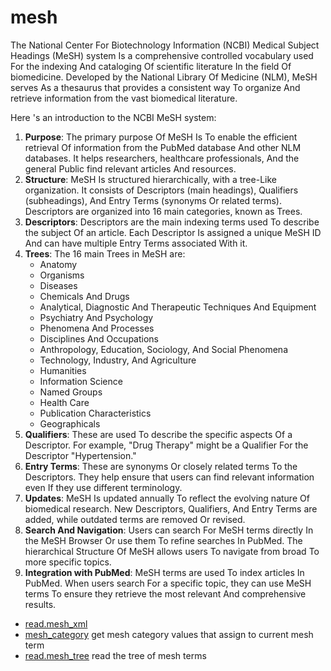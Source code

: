 ﻿# mesh

The National Center For Biotechnology Information (NCBI) Medical Subject Headings (MeSH) 
 system Is a comprehensive controlled vocabulary used For the indexing And cataloging Of 
 scientific literature In the field Of biomedicine. Developed by the National Library Of 
 Medicine (NLM), MeSH serves As a thesaurus that provides a consistent way To organize And 
 retrieve information from the vast biomedical literature.
 
 Here 's an introduction to the NCBI MeSH system:
 
 1. **Purpose**: The primary purpose Of MeSH Is To enable the efficient retrieval Of information from
      the PubMed database And other NLM databases. It helps researchers, healthcare professionals, And 
      the general Public find relevant articles And resources.
 2. **Structure**: MeSH Is structured hierarchically, with a tree-Like organization. It consists of 
      Descriptors (main headings), Qualifiers (subheadings), And Entry Terms (synonyms Or related terms). 
      Descriptors are organized into 16 main categories, known as Trees.
 3. **Descriptors**: Descriptors are the main indexing terms used To describe the subject Of an 
      article. Each Descriptor Is assigned a unique MeSH ID And can have multiple Entry Terms associated
      With it.
 4. **Trees**: The 16 main Trees in MeSH are: 
     - Anatomy
     - Organisms
     - Diseases
     - Chemicals And Drugs
     - Analytical, Diagnostic And Therapeutic Techniques And Equipment
     - Psychiatry And Psychology
     - Phenomena And Processes
     - Disciplines And Occupations
     - Anthropology, Education, Sociology, And Social Phenomena
     - Technology, Industry, And Agriculture
     - Humanities
     - Information Science
     - Named Groups
     - Health Care
     - Publication Characteristics
     - Geographicals
 5. **Qualifiers**: These are used To describe the specific aspects Of a Descriptor. For example, "Drug 
      Therapy" might be a Qualifier For the Descriptor "Hypertension."
 6. **Entry Terms**: These are synonyms Or closely related terms To the Descriptors. They help ensure that
      users can find relevant information even If they use different terminology.
 7. **Updates**: MeSH Is updated annually To reflect the evolving nature Of biomedical research. New 
      Descriptors, Qualifiers, And Entry Terms are added, while outdated terms are removed Or revised.
 8. **Search And Navigation**: Users can search For MeSH terms directly In the MeSH Browser Or use them 
      To refine searches In PubMed. The hierarchical Structure Of MeSH allows users To navigate from broad 
      To more specific topics.
 9. **Integration with PubMed**: MeSH terms are used To index articles In PubMed. When users search For a 
      specific topic, they can use MeSH terms To ensure they retrieve the most relevant And comprehensive 
      results.

+ [read.mesh_xml](mesh/read.mesh_xml.1) 
+ [mesh_category](mesh/mesh_category.1) get mesh category values that assign to current mesh term
+ [read.mesh_tree](mesh/read.mesh_tree.1) read the tree of mesh terms
